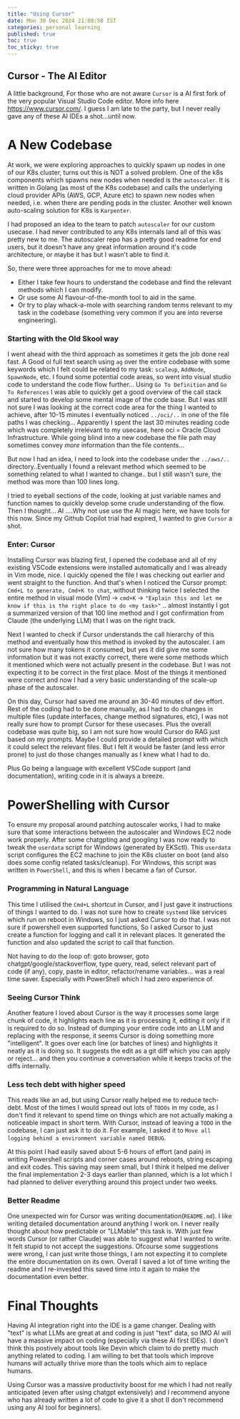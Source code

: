 ```yaml
---
title: "Using Cursor"
date: Mon 30 Dec 2024 21:08:58 IST 
categories: personal learning  
published: true
toc: true
toc_sticky: true
---
```


## Cursor - The AI Editor
A little background, For those who are not aware `Cursor` is a AI first fork of the very popular Visual Studio Code editor. More info here https://www.cursor.com/.
I guess I am late to the party, but I never really gave any of these AI IDEs a shot...until now.

# A New Codebase
At work, we were exploring approaches to quickly spawn up nodes in one of our K8s cluster, turns out this is NOT a solved problem. One of the k8s components which spawns new nodes when needed is the `autoscaler`. It is written in Golang (as most of the K8s codebase) and calls the underlying cloud provider APIs (AWS, GCP, Azure etc) to spawn new nodes when needed, i.e. when there are pending pods in the cluster. Another well known auto-scaling solution for K8s is `Karpenter`.

I had proposed an idea to the team to patch `autoscaler` for our custom usecase. I had never contributed to any K8s internals land all of this was pretty new to me. The autoscaler repo has a pretty good readme for end users, but it doesn't have any great information around it's code architecture, or maybe it has but I wasn't able to find it.

So, there were three approaches for me to move ahead:
* Either I take few hours to understand the codebase and find the relevant methods which I can modify.
* Or use some AI flavour-of-the-month tool to aid in the same.
* Or try to play whack-a-mole with searching random terms relevant to my task in the codebase (something very common if you are into reverse engineering).

### Starting with the Old Skool way
I went ahead with the third approach as sometimes it gets the job done real fast. A Good ol full text search using `ag` over the entire codebase with some keywords which I felt could be related to my task: `scaleup`, `AddNode`, `SpawnNode`, etc.
I found some potential code areas, so went into visual studio code to understand the code flow further... Using `Go To Definition` and `Go To References` I was able to quickly get a good overview of the call stack and started to develop some mental image of the code base.
But I was still not sure I was looking at the correct code area for the thing I wanted to achieve, after 10-15 minutes I eventually noticed `../oci/..` in one of the file paths I was checking... Apparently I spent the last 30 minutes reading code which was completely irrelevant to my usecase, here oci = Oracle Cloud Infrastructure. While going blind into a new codebase the file path may sometimes convey *more* information than the file contents...

But now I had an idea, I need to look into the codebase under the `../aws/..` directory..Eventually I found a relevant method which seemed to be something related to what I wanted to change.. but I still wasn't sure, the method was more than 100 lines long. 

I tried to eyeball sections of the code, looking at just variable names and function names to quickly develop some crude understanding of the flow. Then I thought... AI ....Why not use use the AI magic here, we have tools for this now. Since my Github Copilot trial had expired, I wanted to give `Cursor` a shot.

### Enter: Cursor
Installing Cursor was blazing first, I opened the codebase and all of my existing VSCode extensions were installed automatically and I was already in Vim mode, nice. I quickly opened the file I was checking out earlier and went straight to the function. And that's when I noticed the Cursor prompt: `Cmd+L to generate, Cmd+K to chat`, without thinking twice I selected the entire method in visual mode (Vim) -> `cmd+K` -> `"Explain this and let me know if this is the right place to do <my task>"` .. almost instantly I got a summarized version of that 100 line method and I got confirmation from Claude (the underlying LLM) that I was on the right track.

Next I wanted to check if Cursor understands the call hierarchy of this method and eventually how this method is invoked by the autoscaler. I am not sure how many tokens it consumed, but yes it did give me some information but it was not exactly correct, there were some methods which it mentioned which were not actually present in the codebase.
But I was not expecting it to be correct in the first place. Most of the things it mentioned were correct and now I had a very basic understanding of the scale-up phase of the autoscaler.

On this day, Cursor had saved me around an 30-40 minutes of dev effort. Rest of the coding had to be done manually, as I had to do changes in multiple files (update interfaces, change method signatures, etc), I was not really sure how to prompt Cursor for these usecases. Plus the overall codebase was quite big, so I am not sure how would Cursor do RAG just based on my prompts. Maybe I could provide a detailed prompt with which it could select the relevant files. But I felt it would be faster (and less error prone) to just do those changes manually as I knew what I had to do.

Plus Go being a language with excellent VSCode support (and documentation), writing code in it is always a breeze.

# PowerShelling with Cursor
To ensure my proposal around patching autoscaler works, I had to make sure that some interactions between the autoscaler and Windows EC2 node work properly. After some chatgpting and googling I was now ready to tweak the `userdata` script for Windows (generated by EKSctl). This `userdata` script configures the EC2 machine to join the K8s cluster on boot (and also does some config related tasks/cleanup). For Windows, this script was written in `PowerShell`, and this is when I became a fan of Cursor.

### Programming in Natural Language
This time I utilised the `Cmd+L` shortcut in Cursor, and I just gave it instructions of things I wanted to do. I was not sure how to create `systemd` like services which run on reboot in Windows, so I just asked Cursor to do that. I was not sure if powershell even supported functions, So I asked Cursor to just create a function for logging and call it in relevant places. It generated the function and also updated the script to call that function.

Not having to do the loop of: goto browser, goto chatgpt/google/stackoverflow, type query, read, select relevant part of code (if any), copy, paste in editor, refactor/rename variables... was a real time saver. Especially with PowerShell which I had zero experience of.

### Seeing Cursor Think
Another feature I loved about Cursor is the way it processes some large chunk of code, it highlights each line as it is processing it, editing it only if it is required to do so. Instead of dumping your entire code into an LLM and replacing with the response, it seems Cursor is doing something more "intelligent". It goes over each line (or batches of lines) and highlights it neatly as it is doing so. It suggests the edit as a git diff which you can apply or reject... and then you continue a conversation while it keeps tracks of the diffs internally.

### Less tech debt with higher speed
This reads like an ad, but using Cursor really helped me to reduce tech-debt. Most of the times I would spread out lots of `TODOs` in my code, as I don't find it relevant to spend time on things which are not actually making a noticeable impact in short term. With Cursor, instead of leaving a `TODO` in the codebase, I can just ask it to do it. For example, I asked it to `Move all logging behind a environment variable named DEBUG`.

At this point I had easily saved about 5-6 hours of effort (and pain) in writing Powershell scripts and corner cases around reboots, string escaping and exit codes. This saving may seem small, but I think it helped me deliver the final implementation 2-3 days earlier than planned, which is a lot which I had planned to deliver everything around this project under two weeks.

### Better Readme
One unexpected win for Cursor was writing documentation(`README.md`). I like writing detailed documentation around anything I work on. I never really thought about how predictable or "LLMable" this task is. With just few words Cursor (or rather Claude) was able to suggest what I wanted to write. It felt stupid to not accept the suggestions. Ofcourse some suggestions were wrong, I can just write those things, I am not expecting it to complete the entire documentation on its own. Overall I saved a lot of time writing the readme and I re-invested this saved time into it again to make the documentation even better.

# Final Thoughts
Having AI integration right into the IDE is a game changer. Dealing with "text" is what LLMs are great at and coding is just "text" data, so IMO AI will have a massive impact on coding (especially via these AI first IDEs). I don't think this postively about tools like Devin which claim to do pretty much anything related to coding. I am willing to bet that tools which improve humans will actually thrive more than the tools which aim to replace humans.

Using Cursor was a massive productivity boost for me which I had not really anticipated (even after using chatgpt extensively) and I recommend anyone who has already written a lot of code to give it a shot (I don't recommend using any AI tool for beginners).